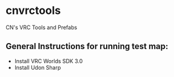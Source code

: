 # cnvrctools

CN's VRC Tools and Prefabs

## General Instructions for running test map:
 * Install VRC Worlds SDK 3.0
 * Install Udon Sharp
